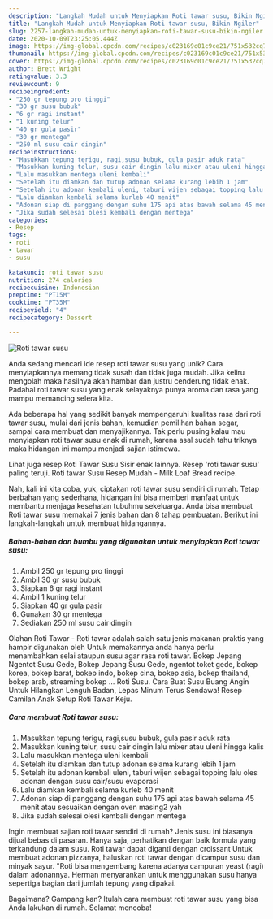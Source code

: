 ```yaml
---
description: "Langkah Mudah untuk Menyiapkan Roti tawar susu, Bikin Ngiler"
title: "Langkah Mudah untuk Menyiapkan Roti tawar susu, Bikin Ngiler"
slug: 2257-langkah-mudah-untuk-menyiapkan-roti-tawar-susu-bikin-ngiler
date: 2020-10-09T23:25:05.444Z
image: https://img-global.cpcdn.com/recipes/c023169c01c9ce21/751x532cq70/roti-tawar-susu-foto-resep-utama.jpg
thumbnail: https://img-global.cpcdn.com/recipes/c023169c01c9ce21/751x532cq70/roti-tawar-susu-foto-resep-utama.jpg
cover: https://img-global.cpcdn.com/recipes/c023169c01c9ce21/751x532cq70/roti-tawar-susu-foto-resep-utama.jpg
author: Brett Wright
ratingvalue: 3.3
reviewcount: 9
recipeingredient:
- "250 gr tepung pro tinggi"
- "30 gr susu bubuk"
- "6 gr ragi instant"
- "1 kuning telur"
- "40 gr gula pasir"
- "30 gr mentega"
- "250 ml susu cair dingin"
recipeinstructions:
- "Masukkan tepung terigu, ragi,susu bubuk, gula pasir aduk rata"
- "Masukkan kuning telur, susu cair dingin lalu mixer atau uleni hingga kalis"
- "Lalu masukkan mentega uleni kembali"
- "Setelah itu diamkan dan tutup adonan selama kurang lebih 1 jam"
- "Setelah itu adonan kembali uleni, taburi wijen sebagai topping lalu oles adonan dengan susu cair/susu evaporasi"
- "Lalu diamkan kembali selama kurleb 40 menit"
- "Adonan siap di panggang dengan suhu 175 api atas bawah selama 45 menit atau sesuaikan dengan oven masing2 yah"
- "Jika sudah selesai olesi kembali dengan mentega"
categories:
- Resep
tags:
- roti
- tawar
- susu

katakunci: roti tawar susu 
nutrition: 274 calories
recipecuisine: Indonesian
preptime: "PT15M"
cooktime: "PT35M"
recipeyield: "4"
recipecategory: Dessert

---
```



![Roti tawar susu](https://img-global.cpcdn.com/recipes/c023169c01c9ce21/751x532cq70/roti-tawar-susu-foto-resep-utama.jpg)

Anda sedang mencari ide resep roti tawar susu yang unik? Cara menyiapkannya memang tidak susah dan tidak juga mudah. Jika keliru mengolah maka hasilnya akan hambar dan justru cenderung tidak enak. Padahal roti tawar susu yang enak selayaknya punya aroma dan rasa yang mampu memancing selera kita.

Ada beberapa hal yang sedikit banyak mempengaruhi kualitas rasa dari roti tawar susu, mulai dari jenis bahan, kemudian pemilihan bahan segar, sampai cara membuat dan menyajikannya. Tak perlu pusing kalau mau menyiapkan roti tawar susu enak di rumah, karena asal sudah tahu triknya maka hidangan ini mampu menjadi sajian istimewa.

Lihat juga resep Roti Tawar Susu Sisir enak lainnya. Resep &#39;roti tawar susu&#39; paling teruji. Roti tawar Susu Resep Mudah - Milk Loaf Bread recipe.


Nah, kali ini kita coba, yuk, ciptakan roti tawar susu sendiri di rumah. Tetap berbahan yang sederhana, hidangan ini bisa memberi manfaat untuk membantu menjaga kesehatan tubuhmu sekeluarga. Anda bisa membuat Roti tawar susu memakai 7 jenis bahan dan 8 tahap pembuatan. Berikut ini langkah-langkah untuk membuat hidangannya.

<!--inarticleads1-->

##### Bahan-bahan dan bumbu yang digunakan untuk menyiapkan Roti tawar susu:

1. Ambil 250 gr tepung pro tinggi
1. Ambil 30 gr susu bubuk
1. Siapkan 6 gr ragi instant
1. Ambil 1 kuning telur
1. Siapkan 40 gr gula pasir
1. Gunakan 30 gr mentega
1. Sediakan 250 ml susu cair dingin


Olahan Roti Tawar - Roti tawar adalah salah satu jenis makanan praktis yang hampir digunakan oleh Untuk memakannya anda hanya perlu menambahkan selai ataupun susu agar rasa roti tawar. Bokep Jepang Ngentot Susu Gede, Bokep Jepang Susu Gede, ngentot toket gede, bokep korea, bokep barat, bokep indo, bokep cina, bokep asia, bokep thailand, bokep arab, streaming bokep … Roti Susu. Cara Buat Susu Buang Angin Untuk Hilangkan Lenguh Badan, Lepas Minum Terus Sendawa! Resep Camilan Anak Setup Roti Tawar Keju. 

<!--inarticleads2-->

##### Cara membuat Roti tawar susu:

1. Masukkan tepung terigu, ragi,susu bubuk, gula pasir aduk rata
1. Masukkan kuning telur, susu cair dingin lalu mixer atau uleni hingga kalis
1. Lalu masukkan mentega uleni kembali
1. Setelah itu diamkan dan tutup adonan selama kurang lebih 1 jam
1. Setelah itu adonan kembali uleni, taburi wijen sebagai topping lalu oles adonan dengan susu cair/susu evaporasi
1. Lalu diamkan kembali selama kurleb 40 menit
1. Adonan siap di panggang dengan suhu 175 api atas bawah selama 45 menit atau sesuaikan dengan oven masing2 yah
1. Jika sudah selesai olesi kembali dengan mentega


Ingin membuat sajian roti tawar sendiri di rumah? Jenis susu ini biasanya dijual bebas di pasaran. Hanya saja, perhatikan dengan baik formula yang terkandung dalam susu. Roti tawar dapat diganti dengan croissant Untuk membuat adonan pizzanya, haluskan roti tawar dengan dicampur susu dan minyak sayur. &#34;Roti bisa mengembang karena adanya campuran yeast (ragi) dalam adonannya. Herman menyarankan untuk menggunakan susu hanya sepertiga bagian dari jumlah tepung yang dipakai. 

Bagaimana? Gampang kan? Itulah cara membuat roti tawar susu yang bisa Anda lakukan di rumah. Selamat mencoba!
